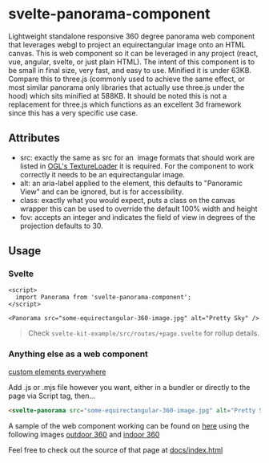 # svelte-panorama-component

Lightweight standalone responsive 360 degree panorama web component that leverages webgl to project an equirectangular image onto an HTML canvas. This is web component so it can be leveraged in any project (react, vue, angular, svelte, or just plain HTML). The intent of this component is to be small in final size, very fast, and easy to use. Minified it is under 63KB. Compare this to three.js (commonly used to achieve the same effect, or most similar panorama only libraries that actually use three.js under the hood) which sits minified at 588KB. It should be noted this is not a replacement for three.js which functions as an excellent 3d framework since this has a very specific use case.

## Attributes

- src: exactly the same as src for an <img> image formats that should work are listed in [OGL's TextureLoader](https://github.com/oframe/ogl/blob/0da03dd187f585d74975a50888dca0f75c3e409a/src/extras/TextureLoader.js#L81) it is required. For the component to work correctly it needs to be an equirectangular image.
- alt: an aria-label applied to the element, this defaults to "Panoramic View" and can be ignored, but is for accessibility.
- class: exactly what you would expect, puts a class on the canvas wrapper this can be used to override the default 100% width and height
- fov: accepts an integer and indicates the field of view in degrees of the projection defaults to 30.

## Usage

### Svelte

```svelte
<script>
  import Panorama from 'svelte-panorama-component';
</script>

<Panorama src="some-equirectangular-360-image.jpg" alt="Pretty Sky" />
```

> Check `svelte-kit-example/src/routes/+page.svelte` for rollup details.

### Anything else as a web component

[custom elements everywhere](https://custom-elements-everywhere.com/)

Add .js or .mjs file however you want, either in a bundler or directly to the page via Script tag, then...

```html
<svelte-panorama src="some-equirectangular-360-image.jpg" alt="Pretty Sky"></svelte-panorama>
```

A sample of the web component working can be found on [here](https://vipero07.github.io/svelte-panorama/) using the following images [outdoor 360](<https://commons.wikimedia.org/wiki/File:Veste_Oberhaus_(Passau,_full_spherical_panoramic_image,_equirectangular_projection).jpg>) and [indoor 360](<https://commons.wikimedia.org/wiki/File:Rheingauer_Dom,_Geisenheim,_360_Panorama_(Equirectangular_projection).jpg>)

Feel free to check out the source of that page at [docs/index.html](https://github.com/vipero07/svelte-panorama/blob/master/docs/index.html)
